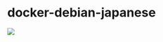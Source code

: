 # docker-debian-japanese
![](https://travis-ci.org/frost-tb-voo/docker-debian-japanese.svg?branch=master)

